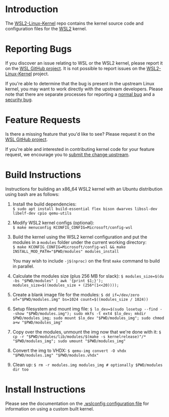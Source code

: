 # Introduction

The [WSL2-Linux-Kernel][wsl2-kernel] repo contains the kernel source code and
configuration files for the [WSL2][about-wsl2] kernel.

# Reporting Bugs

If you discover an issue relating to WSL or the WSL2 kernel, please report it on
the [WSL GitHub project][wsl-issue]. It is not possible to report issues on the
[WSL2-Linux-Kernel][wsl2-kernel] project.

If you're able to determine that the bug is present in the upstream Linux
kernel, you may want to work directly with the upstream developers. Please note
that there are separate processes for reporting a [normal bug][normal-bug] and
a [security bug][security-bug].

# Feature Requests

Is there a missing feature that you'd like to see? Please request it on the
[WSL GitHub project][wsl-issue].

If you're able and interested in contributing kernel code for your feature
request, we encourage you to [submit the change upstream][submit-patch].

# Build Instructions

Instructions for building an x86_64 WSL2 kernel with an Ubuntu distribution using bash are
as follows:

1. Install the build dependencies:  
   `$ sudo apt install build-essential flex bison dwarves libssl-dev libelf-dev cpio qemu-utils`

2. Modify WSL2 kernel configs (optional):  
   `$ make menuconfig KCONFIG_CONFIG=Microsoft/config-wsl`

3. Build the kernel using the WSL2 kernel configuration and put the modules in a `modules`
   folder under the current working directory:  
   `$ make KCONFIG_CONFIG=Microsoft/config-wsl && make INSTALL_MOD_PATH="$PWD/modules" modules_install`
   
   You may wish to include `-j$(nproc)` on the first `make` command to build in parallel.

4. Calculate the modules size (plus 256 MB for slack):
   `$ modules_size=$(du -bs "$PWD/modules" | awk '{print $1;}'); modules_size=$((modules_size + (256*(1<<20))));`

5. Create a blank image file for the modules:
   `$ dd if=/dev/zero of="$PWD/modules.img" bs=1024 count=$((modules_size / 1024))`

6. Setup filesystem and mount img file:
   `$ lo_dev=$(sudo losetup --find --show "$PWD/modules.img"); sudo mkfs -t ext4 $lo_dev; mkdir $PWD/modules_img; sudo mount $lo_dev "$PWD/modules_img"; sudo chmod a+w "$PWD/modules_img"`

7. Copy over the modules, unmount the img now that we're done with it:
   `$ cp -r "$PWD/modules/lib/modules/$(make -s kernelrelease)"/* "$PWD/modules_img"; sudo umount "$PWD/modules_img"`

8. Convert the img to VHDX:
   `$ qemu-img convert -O vhdx "$PWD/modules.img" "$PWD/modules.vhdx"`

9. Clean up:
   `$ rm -r modules.img modules_img # optionally $PWD/modules dir too`

# Install Instructions

Please see the documentation on the [.wslconfig configuration
file][install-inst] for information on using a custom built kernel.

[wsl2-kernel]:  https://github.com/microsoft/WSL2-Linux-Kernel
[about-wsl2]:   https://docs.microsoft.com/en-us/windows/wsl/about#what-is-wsl-2
[wsl-issue]:    https://github.com/microsoft/WSL/issues/new/choose
[normal-bug]:   https://www.kernel.org/doc/html/latest/admin-guide/bug-hunting.html#reporting-the-bug
[security-bug]: https://www.kernel.org/doc/html/latest/admin-guide/security-bugs.html
[submit-patch]: https://www.kernel.org/doc/html/latest/process/submitting-patches.html
[install-inst]: https://docs.microsoft.com/en-us/windows/wsl/wsl-config#configure-global-options-with-wslconfig
